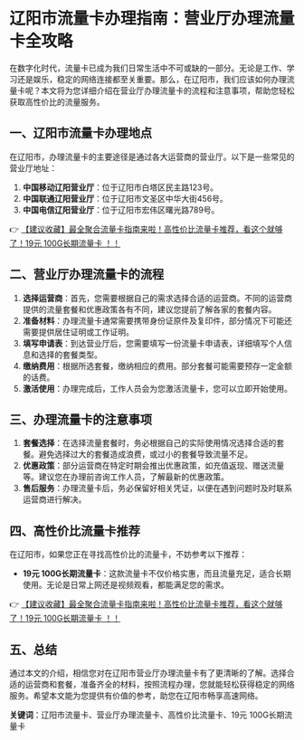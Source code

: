 # 辽阳市流量卡办理指南：营业厅办理流量卡全攻略

在数字化时代，流量卡已成为我们日常生活中不可或缺的一部分。无论是工作、学习还是娱乐，稳定的网络连接都至关重要。那么，在辽阳市，我们应该如何办理流量卡呢？本文将为您详细介绍在营业厅办理流量卡的流程和注意事项，帮助您轻松获取高性价比的流量服务。

## 一、辽阳市流量卡办理地点

在辽阳市，办理流量卡的主要途径是通过各大运营商的营业厅。以下是一些常见的营业厅地址：

1. **中国移动辽阳营业厅**：位于辽阳市白塔区民主路123号。
2. **中国联通辽阳营业厅**：位于辽阳市文圣区中华大街456号。
3. **中国电信辽阳营业厅**：位于辽阳市宏伟区曙光路789号。

👉 [【建议收藏】最全聚合流量卡指南来啦！高性价比流量卡推荐，看这个就够了！19元 100G长期流量卡 ！！](https://bit.ly/Liuliangka)

## 二、营业厅办理流量卡的流程

1. **选择运营商**：首先，您需要根据自己的需求选择合适的运营商。不同的运营商提供的流量套餐和优惠政策各有不同，建议您提前了解各家的套餐内容。
2. **准备材料**：办理流量卡通常需要携带身份证原件及复印件，部分情况下可能还需要提供居住证明或工作证明。
3. **填写申请表**：到达营业厅后，您需要填写一份流量卡申请表，详细填写个人信息和选择的套餐类型。
4. **缴纳费用**：根据所选套餐，缴纳相应的费用。部分套餐可能需要预存一定金额的话费。
5. **激活使用**：办理完成后，工作人员会为您激活流量卡，您可以立即开始使用。

## 三、办理流量卡的注意事项

1. **套餐选择**：在选择流量套餐时，务必根据自己的实际使用情况选择合适的套餐。避免选择过大的套餐造成浪费，或过小的套餐导致流量不足。
2. **优惠政策**：部分运营商在特定时期会推出优惠政策，如充值返现、赠送流量等。建议您在办理前咨询工作人员，了解最新的优惠政策。
3. **售后服务**：办理流量卡后，务必保留好相关凭证，以便在遇到问题时及时联系运营商进行解决。

## 四、高性价比流量卡推荐

在辽阳市，如果您正在寻找高性价比的流量卡，不妨参考以下推荐：

- **19元 100G长期流量卡**：这款流量卡不仅价格实惠，而且流量充足，适合长期使用。无论是日常上网还是视频观看，都能满足您的需求。

👉 [【建议收藏】最全聚合流量卡指南来啦！高性价比流量卡推荐，看这个就够了！19元 100G长期流量卡 ！！](https://bit.ly/Liuliangka)

## 五、总结

通过本文的介绍，相信您对在辽阳市营业厅办理流量卡有了更清晰的了解。选择合适的运营商和套餐，准备齐全的材料，按照流程办理，您就能轻松获得稳定的网络服务。希望本文能为您提供有价值的参考，助您在辽阳市畅享高速网络。

**关键词**：辽阳市流量卡、营业厅办理流量卡、高性价比流量卡、19元 100G长期流量卡